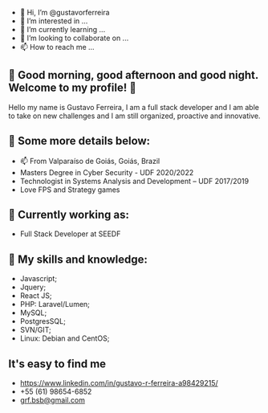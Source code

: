 - 👋 Hi, I’m @gustavorferreira
- 👀 I’m interested in ...
- 🌱 I’m currently learning ...
- 💞️ I’m looking to collaborate on ...
- 📫 How to reach me ...

## 👋 Good morning, good afternoon and good night. Welcome to my profile! 👋  

Hello my name is Gustavo Ferreira, I am a full stack developer and I am able to take on new challenges and I am still organized, proactive and innovative. 

## 👀 Some more details below:

- 📫 From Valparaíso de Goiás, Goiás, Brazil 
- Masters Degree in Cyber Security - UDF 2020/2022
- Technologist in Systems Analysis and Development – UDF 2017/2019
- Love FPS and Strategy games

## 🌱 Currently working as:

* Full Stack Developer at SEEDF

## 💞️ My skills and knowledge:

* Javascript;
* Jquery;
* React JS;
* PHP: Laravel/Lumen;
* MySQL;
* PostgresSQL;
* SVN/GIT;
* Linux: Debian and CentOS;

## It's easy to find me

* https://www.linkedin.com/in/gustavo-r-ferreira-a98429215/
* +55 (61) 98654-6852
* grf.bsb@gmail.com

<!---
gustavorferreira/gustavorferreira is a ✨ special ✨ repository because its `README.md` (this file) appears on your GitHub profile.
You can click the Preview link to take a look at your changes.
--->
